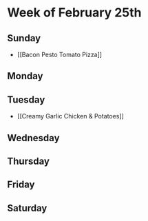 # Week of February 25th
## Sunday
- [[Bacon Pesto Tomato Pizza]]

## Monday

## Tuesday
- [[Creamy Garlic Chicken & Potatoes]]

## Wednesday

## Thursday

## Friday

## Saturday

